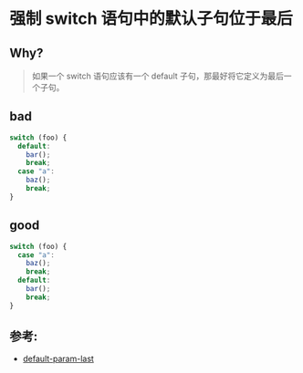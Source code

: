 # 强制 switch 语句中的默认子句位于最后

## Why?

> 如果一个 switch 语句应该有一个 default 子句，那最好将它定义为最后一个子句。

## bad

```js
switch (foo) {
  default:
    bar();
    break;
  case "a":
    baz();
    break;
}
```

## good

```js
switch (foo) {
  case "a":
    baz();
    break;
  default:
    bar();
    break;
}
```

## 参考:

- [default-param-last](https://eslint.org/docs/rules/default-param-last)
